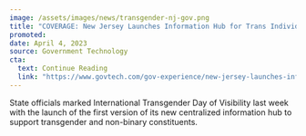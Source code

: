 ```yaml
---
image: /assets/images/news/transgender-nj-gov.png
title: "COVERAGE: New Jersey Launches Information Hub for Trans Individuals"
promoted: 
date: April 4, 2023
source: Government Technology
cta:
  text: Continue Reading
  link: "https://www.govtech.com/gov-experience/new-jersey-launches-information-hub-for-trans-individuals"
---
```


State officials marked International Transgender Day of Visibility last week with the launch of the first version of its new centralized information hub to support transgender and non-binary constituents.
